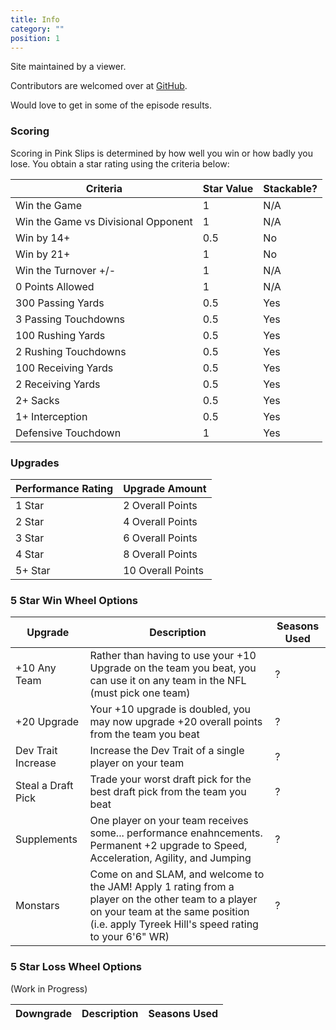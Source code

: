 ```yaml
---
title: Info
category: ""
position: 1
---
```


Site maintained by a viewer.

Contributors are welcomed over at [GitHub](https://github.com/matthupy/pinkslipsstats#contribution).

Would love to get in some of the episode results.

### Scoring

Scoring in Pink Slips is determined by how well you win or how badly you lose. You obtain a star rating using the criteria below:

| Criteria                            | Star Value | Stackable? |
| ----------------------------------- | ---------- | ---------- |
| Win the Game                        | 1          | N/A        |
| Win the Game vs Divisional Opponent | 1          | N/A        |
| Win by 14+                          | 0.5        | No         |
| Win by 21+                          | 1          | No         |
| Win the Turnover +/-                | 1          | N/A        |
| 0 Points Allowed                    | 1          | N/A        |
| 300 Passing Yards                   | 0.5        | Yes        |
| 3 Passing Touchdowns                | 0.5        | Yes        |
| 100 Rushing Yards                   | 0.5        | Yes        |
| 2 Rushing Touchdowns                | 0.5        | Yes        |
| 100 Receiving Yards                 | 0.5        | Yes        |
| 2 Receiving Yards                   | 0.5        | Yes        |
| 2+ Sacks                            | 0.5        | Yes        |
| 1+ Interception                     | 0.5        | Yes        |
| Defensive Touchdown                 | 1          | Yes        |

### Upgrades

| Performance Rating | Upgrade Amount    |
| ------------------ | ----------------- |
| 1 Star             | 2 Overall Points  |
| 2 Star             | 4 Overall Points  |
| 3 Star             | 6 Overall Points  |
| 4 Star             | 8 Overall Points  |
| 5+ Star            | 10 Overall Points |

### 5 Star Win Wheel Options

| Upgrade            | Description                                                                                                                                                                                    | Seasons Used |
| ------------------ | ---------------------------------------------------------------------------------------------------------------------------------------------------------------------------------------------- | ------------ |
| +10 Any Team       | Rather than having to use your +10 Upgrade on the team you beat, you can use it on any team in the NFL (must pick one team)                                                                    | ?            |
| +20 Upgrade        | Your +10 upgrade is doubled, you may now upgrade +20 overall points from the team you beat                                                                                                     | ?            |
| Dev Trait Increase | Increase the Dev Trait of a single player on your team                                                                                                                                         | ?            |
| Steal a Draft Pick | Trade your worst draft pick for the best draft pick from the team you beat                                                                                                                     | ?            |
| Supplements        | One player on your team receives some... performance enahncements. Permanent +2 upgrade to Speed, Acceleration, Agility, and Jumping                                                           | ?            |
| Monstars           | Come on and SLAM, and welcome to the JAM! Apply 1 rating from a player on the other team to a player on your team at the same position (i.e. apply Tyreek Hill's speed rating to your 6'6" WR) | ?            |

### 5 Star Loss Wheel Options

(Work in Progress)

| Downgrade | Description | Seasons Used |
| --------- | ----------- | ------------ |
